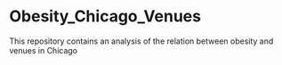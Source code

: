 # Obesity_Chicago_Venues
This repository contains an analysis of the relation between obesity and venues in Chicago
